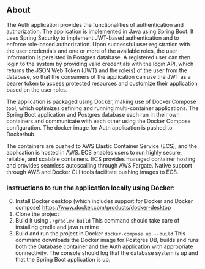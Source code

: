 ## About

The Auth application provides the functionalities of authentication and authorization. The application is implemented in Java using Spring Boot. It uses Spring Security to implement JWT-based authentication and to enforce role-based authorization. Upon successful user registration with the user credentials and one or more of the available roles, the user information is persisted in Postgres database. A registered user can then login to the system by providing valid credentials with the login API, which returns the JSON Web Token (JWT) and the role(s) of the user from the database, so that the consumers of the application can use the JWT as a bearer token to access protected resources and customize their application based on the user roles.

The application is packaged using Docker, making use of Docker Compose tool, which optimizes defining and running multi-container applications. The Spring Boot application and Postgres database each run in their own containers and communicate with each other using the Docker Compose configuration. The docker image for Auth application is pushed to Dockerhub.

The containers are pushed to AWS Elastic Container Service (ECS), and the application is hosted in AWS. ECS enables users to run highly secure, reliable, and scalable containers. ECS provides managed container hosting and provides seamless autoscalling through AWS Fargate. Native support through AWS and Docker CLI tools facilitate pushing images to ECS.

### Instructions to run the application locally using Docker:

0. Install Docker desktop (which includes support for Docker and Docker compose)
   https://www.docker.com/products/docker-desktop
1. Clone the project
2. Build it using
   `./gradlew build`
   This command should take care of installing gradle and java runtime
3. Build and run the project in Docker
   `docker-compose up --build`
   This command downloads the Docker image for Postgres DB, builds and runs both the Database container and the Auth application with appropriate connectivity. The console should log that the database system is up and that the Spring Boot application is up.
